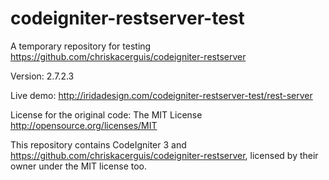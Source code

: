 # codeigniter-restserver-test

A temporary repository for testing https://github.com/chriskacerguis/codeigniter-restserver

Version: 2.7.2.3

Live demo: http://iridadesign.com/codeigniter-restserver-test/rest-server

License for the original code: The MIT License http://opensource.org/licenses/MIT

This repository contains CodeIgniter 3 and https://github.com/chriskacerguis/codeigniter-restserver, licensed by their owner under the MIT license too.
